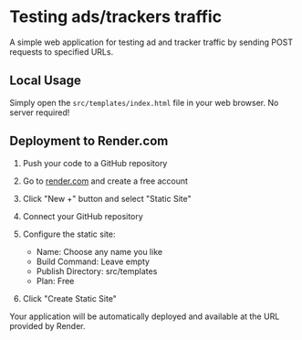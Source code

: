# Testing ads/trackers traffic

A simple web application for testing ad and tracker traffic by sending POST requests to specified URLs.

## Local Usage

Simply open the `src/templates/index.html` file in your web browser. No server required!

## Deployment to Render.com

1. Push your code to a GitHub repository

2. Go to [render.com](https://render.com) and create a free account

3. Click "New +" button and select "Static Site"

4. Connect your GitHub repository

5. Configure the static site:
   - Name: Choose any name you like
   - Build Command: Leave empty
   - Publish Directory: src/templates
   - Plan: Free

6. Click "Create Static Site"

Your application will be automatically deployed and available at the URL provided by Render.
